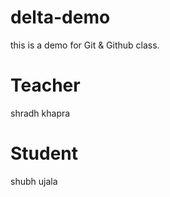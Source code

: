 # delta-demo
this is a demo for Git &amp; Github class.

# Teacher
shradh khapra

# Student
shubh ujala